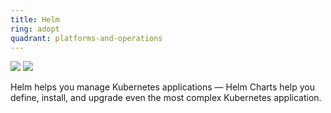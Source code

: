 ```yaml
---
title: Helm
ring: adopt
quadrant: platforms-and-operations
---
```


[![](https://img.shields.io/badge/helm-0c7cba?logo=gitbook&logoColor=000&style=flat)](https://helm.sh/)
[![](https://img.shields.io/badge/helm-de5f85?logo=github&logoColor=000&style=flat)](https://github.com/helm/helm)

Helm helps you manage Kubernetes applications — Helm Charts help you define, install, and upgrade even the most complex Kubernetes application.
